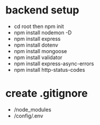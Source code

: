 # backend setup
- cd root then npm init
- npm install nodemon -D
- npm install express
- npm install dotenv
- npm install mongoose
- npm install validator
- npm install express-async-errors
- npm install http-status-codes

# create .gitignore
- /node_modules
- /config/.env